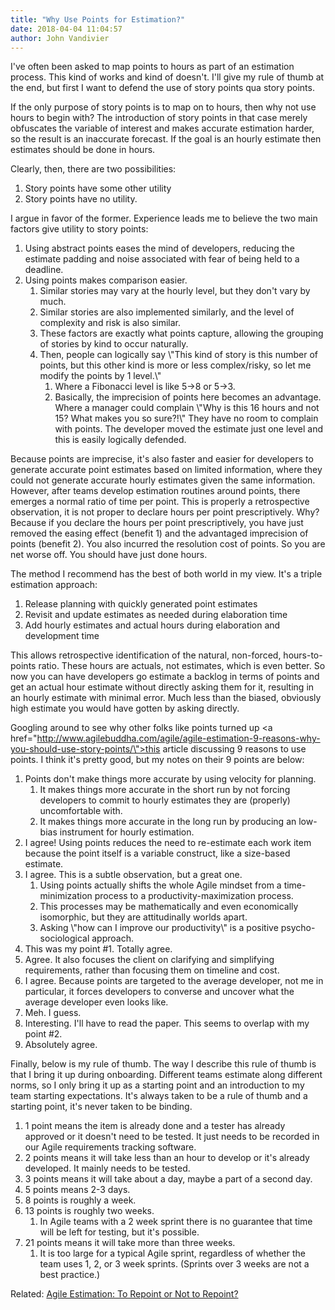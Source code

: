 ```yaml
---
title: "Why Use Points for Estimation?"
date: 2018-04-04 11:04:57
author: John Vandivier
---
```




I've often been asked to map points to hours as part of an estimation process. This kind of works and kind of doesn't. I'll give my rule of thumb at the end, but first I want to defend the use of story points qua story points.

If the only purpose of story points is to map on to hours, then why not use hours to begin with? The introduction of story points in that case merely obfuscates the variable of interest and makes accurate estimation harder, so the result is an inaccurate forecast. If the goal is an hourly estimate then estimates should be done in hours.

Clearly, then, there are two possibilities:
<ol>
 	<li>Story points have some other utility</li>
 	<li>Story points have no utility.</li>
</ol>
I argue in favor of the former. Experience leads me to believe the two main factors give utility to story points:
<ol>
 	<li>Using abstract points eases the mind of developers, reducing the estimate padding and noise associated with fear of being held to a deadline.</li>
 	<li>Using points makes comparison easier.
<ol>
 	<li>Similar stories may vary at the hourly level, but they don't vary by much.</li>
 	<li>Similar stories are also implemented similarly, and the level of complexity and risk is also similar.</li>
 	<li>These factors are exactly what points capture, allowing the grouping of stories by kind to occur naturally.</li>
 	<li>Then, people can logically say \"This kind of story is this number of points, but this other kind is more or less complex/risky, so let me modify the points by 1 level.\"
<ol>
 	<li>Where a Fibonacci level is like 5-&gt;8 or 5-&gt;3.</li>
 	<li>Basically, the imprecision of points here becomes an advantage. Where a manager could complain \"Why is this 16 hours and not 15? What makes you so sure?!\" They have no room to complain with points. The developer moved the estimate just one level and this is easily logically defended.</li>
</ol>
</li>
</ol>
</li>
</ol>
Because points are imprecise, it's also faster and easier for developers to generate accurate point estimates based on limited information, where they could not generate accurate hourly estimates given the same information. However, after teams develop estimation routines around points, there emerges a normal ratio of time per point. This is properly a retrospective observation, it is not proper to declare hours per point prescriptively. Why? Because if you declare the hours per point prescriptively, you have just removed the easing effect (benefit 1) and the advantaged imprecision of points (benefit 2). You also incurred the resolution cost of points. So you are net worse off. You should have just done hours.

The method I recommend has the best of both world in my view. It's a triple estimation approach:
<ol>
 	<li>Release planning with quickly generated point estimates</li>
 	<li>Revisit and update estimates as needed during elaboration time</li>
 	<li>Add hourly estimates and actual hours during elaboration and development time</li>
</ol>
This allows retrospective identification of the natural, non-forced, hours-to-points ratio. These hours are actuals, not estimates, which is even better. So now you can have developers go estimate a backlog in terms of points and get an actual hour estimate without directly asking them for it, resulting in an hourly estimate with minimal error. Much less than the biased, obviously high estimate you would have gotten by asking directly.

Googling around to see why other folks like points turned up <a href=\"http://www.agilebuddha.com/agile/agile-estimation-9-reasons-why-you-should-use-story-points/\">this article discussing 9 reasons to use points</a>. I think it's pretty good, but my notes on their 9 points are below:
<ol>
 	<li>Points don't make things more accurate by using velocity for planning.
<ol>
 	<li>It makes things more accurate in the short run by not forcing developers to commit to hourly estimates they are (properly) uncomfortable with.</li>
 	<li>It makes things more accurate in the long run by producing an low-bias instrument for hourly estimation.</li>
</ol>
</li>
 	<li>I agree! Using points reduces the need to re-estimate each work item because the point itself is a variable construct, like a size-based estimate.</li>
 	<li>I agree. This is a subtle observation, but a great one.
<ol>
 	<li>Using points actually shifts the whole Agile mindset from a time-minimization process to a productivity-maximization process.</li>
 	<li>This processes may be mathematically and even economically isomorphic, but they are attitudinally worlds apart.</li>
 	<li>Asking \"how can I improve our productivity\" is a positive psycho-sociological approach.</li>
</ol>
</li>
 	<li>This was my point #1. Totally agree.</li>
 	<li>Agree. It also focuses the client on clarifying and simplifying requirements, rather than focusing them on timeline and cost.</li>
 	<li>I agree. Because points are targeted to the average developer, not me in particular, it forces developers to converse and uncover what the average developer even looks like.</li>
 	<li>Meh. I guess.</li>
 	<li>Interesting. I'll have to read the paper. This seems to overlap with my point #2.</li>
 	<li>Absolutely agree.</li>
</ol>
Finally, below is my rule of thumb. The way I describe this rule of thumb is that I bring it up during onboarding. Different teams estimate along different norms, so I only bring it up as a starting point and an introduction to my team starting expectations. It's always taken to be a rule of thumb and a starting point, it's never taken to be binding.
<ol>
 	<li>1 point means the item is already done and a tester has already approved or it doesn't need to be tested. It just needs to be recorded in our Agile requirements tracking software.</li>
 	<li>2 points means it will take less than an hour to develop or it's already developed. It mainly needs to be tested.</li>
 	<li>3 points means it will take about a day, maybe a part of a second day.</li>
 	<li>5 points means 2-3 days.</li>
 	<li>8 points is roughly a week.</li>
 	<li>13 points is roughly two weeks.
<ol>
 	<li>In Agile teams with a 2 week sprint there is no guarantee that time will be left for testing, but it's possible.</li>
</ol>
</li>
 	<li>21 points means it will take more than three weeks.
<ol>
 	<li>It is too large for a typical Agile sprint, regardless of whether the team uses 1, 2, or 3 week sprints. (Sprints over 3 weeks are not a best practice.)</li>
</ol>
</li>
</ol>
Related: <a href=\"http://www.afterecon.com/programming/agile-estimation-repoint-not-repoint/\">Agile Estimation: To Repoint or Not to Repoint?</a>
